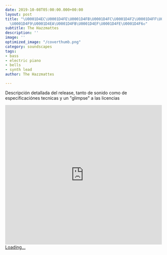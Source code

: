 ```yaml
---
date: 2019-10-08T05:00:00.000+00:00
layout: post
title: "\U0001D4EC\U0001D4FE\U0001D4FB\U0001D4FC\U0001D4F2\U0001D4FF\U0001D4EE◇ \U0001D4EE\U0001D4FD◇
  \U0001D4F9\U0001D4EA\U0001D4FB\U0001D4EF\U0001D4FE\U0001D4F6◇"
subtitle: The Hazzmattes
description: ''
image: ''
optimized_image: "/coverthumb.png"
category: soundscapes
tags:
- bass
- electric piano
- bells
- synth lead
author: The Hazzmattes

---
```

Descripción detallada del release, tanto de sonido como de especificaciónes tecnicas y un "glimpse" a las licencias

<iframe width="100%" height="450" scrolling="no" frameborder="no" allow="autoplay" src="https://w.soundcloud.com/player/?url=https%3A//api.soundcloud.com/playlists/888750604&color=%2300ff1d&auto_play=false&hide_related=false&show_comments=true&show_user=true&show_reposts=false&show_teaser=true"></iframe>

<script src="https://gumroad.com/js/gumroad-embed.js"></script>

<div class="gumroad-product-embed" data-gumroad-product-id="mHCIb"><a href="https://gumroad.com/l/mHCIb">Loading...</a></div>